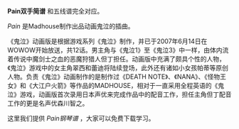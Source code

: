 

**Pain双手简谱** 和五线谱完全对应。

_Pain_ 是Madhouse制作出品动画鬼泣的插曲。

《鬼泣》动画版是根据游戏系列《鬼泣》制作，并已于2007年6月14日在WOWOW开始放送，共12话。男主角与《鬼泣1》至《鬼泣3》中一样，由体内流着传说中魔剑士之血的恶魔狩猎人但丁担任。动画版中充满了颇具个性的人物，《鬼泣》游戏中的女主角翠西和蕾迪将陆续登场，此外还有诸如小女孩帕蒂等原创人物。负责《鬼泣》动画制作的是制作过《DEATH
NOTE》、《NANA》、《怪物王女》和《大江户火箭》等作品的MADHOUSE，相对于一直采用全程英语的《鬼泣》游戏，动画版首次录用日本声优来完成作品中的配音工作，担任主角但丁配音工作的更是名声优森川智之。

这里我们提供 _Pain钢琴谱_ ，大家可以免费下载学习。


